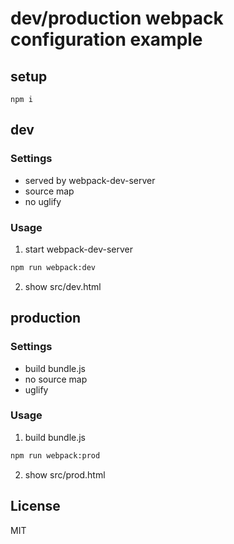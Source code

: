 # dev/production webpack configuration example

## setup
```
npm i
```

## dev
### Settings
- served by webpack-dev-server
- source map
- no uglify

### Usage
1. start webpack-dev-server
```bash
npm run webpack:dev 
```
2. show src/dev.html

## production
### Settings
- build bundle.js
- no source map
- uglify

### Usage
1. build bundle.js
```bash
npm run webpack:prod 
```
2. show src/prod.html

## License
MIT
